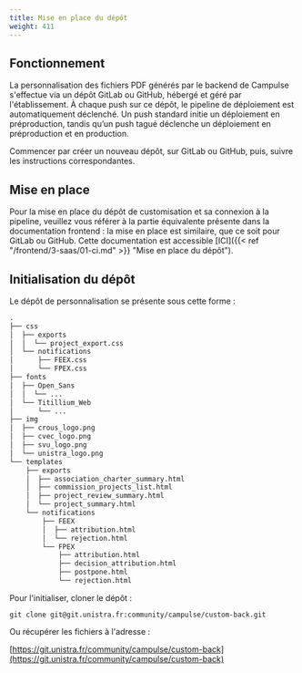 ```yaml
---
title: Mise en place du dépôt
weight: 411
---
```


## Fonctionnement 

La personnalisation des fichiers PDF générés par le backend de Campulse s'effectue via un dépôt GitLab ou GitHub, hébergé et géré par l'établissement. 
À chaque push sur ce dépôt, le pipeline de déploiement est automatiquement déclenché. Un push standard initie un déploiement en préproduction, 
tandis qu’un push tagué déclenche un déploiement en préproduction et en production.

Commencer par créer un nouveau dépôt, sur GitLab ou GitHub, puis, suivre les instructions correspondantes.

## Mise en place

Pour la mise en place du dépôt de customisation et sa connexion à la pipeline, veuillez vous référer à la partie équivalente présente dans la documentation frontend : la mise en place est similaire, que ce soit pour GitLab ou GitHub.
Cette documentation est accessible [ICI]({{< ref "/frontend/3-saas/01-ci.md" >}} "Mise en place du dépôt").

## Initialisation du dépôt

Le dépôt de personnalisation se présente sous cette forme :

```txt
.
├── css
│  ├── exports
│  │  └── project_export.css
│  └── notifications
│      ├── FEEX.css
│      └── FPEX.css
├── fonts
│  ├── Open_Sans
│  │  └── ...
│  └── Titillium_Web
│      └── ...
├── img
│  ├── crous_logo.png
│  ├── cvec_logo.png
│  ├── svu_logo.png
│  └── unistra_logo.png
└── templates
    ├── exports
    │  ├── association_charter_summary.html
    │  ├── commission_projects_list.html
    │  ├── project_review_summary.html
    │  └── project_summary.html
    └── notifications
        ├── FEEX
        │  ├── attribution.html
        │  └── rejection.html
        └── FPEX
            ├── attribution.html
            ├── decision_attribution.html
            ├── postpone.html
            └── rejection.html

```

Pour l'initialiser, cloner le dépôt : 

`git clone git@git.unistra.fr:community/campulse/custom-back.git`

Ou récupérer les fichiers à l'adresse :

[https://git.unistra.fr/community/campulse/custom-back](https://git.unistra.fr/community/campulse/custom-back)